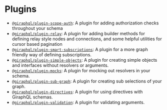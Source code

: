 # Plugins

- [`@giraphql/plugin-scope-auth`](scope-auth.md): A plugin for adding authorization checks
  throughout your schema
- [`@giraphql/plugin-relay`](relay.md): A plugin for adding builder methods for defining relay style
  nodes and connections, and some helpful utilities for cursor based pagination
- [`@giraphql/plugin-smart-subscriptions`](smart-subscriptions.md): A plugin for a more graph
  friendly way of defining subscriptions.
- [`@giraphql/plugin-simple-objects`](simple-objects.md): A plugin for creating simple objects and
  interfaces without resolvers or arguments.
- [`@giraphql/plugin-mocks`](mocks.md): A plugin for mocking out resolvers in your schema.
- [`@giraphql/plugin-sub-graph`](sub-graph.md): A plugin for creating sub selections of your graph.
- [`@giraphql/plugin-directives`](directives.md): A plugin for using directives with GiraphQL
  schemas.
- [`@giraphql/plugin-validation`](validation.md): A plugin for validating arguments.
